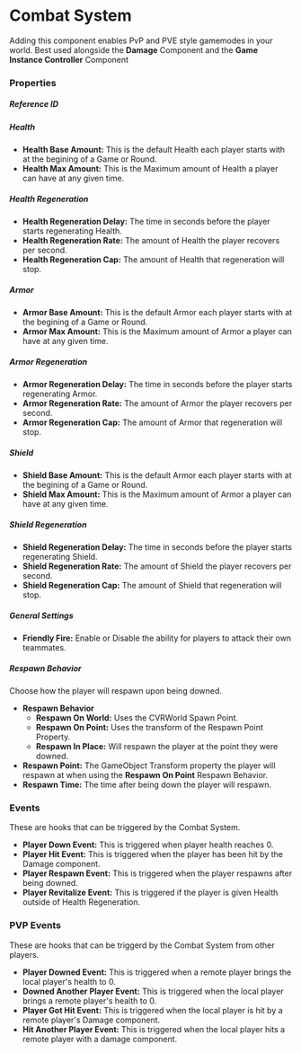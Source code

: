 # Combat System
Adding this component enables PvP and PVE style gamemodes in your world. Best used alongside the **Damage** Component and the **Game Instance Controller** Component

### Properties

##### Reference ID

##### Health
+ **Health Base Amount:** This is the default Health each player starts with at the begining of a Game or Round.
+ **Health Max Amount:** This is the Maximum amount of Health a player can have at any given time.

##### Health Regeneration
+ **Health Regeneration Delay:** The time in seconds before the player starts regenerating Health.
+ **Health Regeneration Rate:** The amount of Health the player recovers per second.
+ **Health Regeneration Cap:** The amount of Health that regeneration will stop.

##### Armor
+ **Armor Base Amount:** This is the default Armor each player starts with at the begining of a Game or Round.
+ **Armor Max Amount:** This is the Maximum amount of Armor a player can have at any given time.

##### Armor Regeneration
+ **Armor Regeneration Delay:** The time in seconds before the player starts regenerating Armor.
+ **Armor Regeneration Rate:** The amount of Armor the player recovers per second.
+ **Armor Regeneration Cap:** The amount of Armor that regeneration will stop.

##### Shield
+ **Shield Base Amount:** This is the default Armor each player starts with at the begining of a Game or Round.
+ **Shield Max Amount:** This is the Maximum amount of Armor a player can have at any given time.

##### Shield Regeneration
+ **Shield Regeneration Delay:** The time in seconds before the player starts regenerating Shield.
+ **Shield Regeneration Rate:** The amount of Shield the player recovers per second.
+ **Shield Regeneration Cap:** The amount of Shield that regeneration will stop.

##### General Settings
+ **Friendly Fire:** Enable or Disable the ability for players to attack their own teammates.

##### Respawn Behavior
Choose how the player will respawn upon being downed.
+ **Respawn Behavior**
  * **Respawn On World:** Uses the CVRWorld Spawn Point.
  * **Respawn On Point:** Uses the transform of the Respawn Point Property.
  * **Respawn In Place:** Will respawn the player at the point they were downed.
+ **Respawn Point:** The GameObject Transform property the player will respawn at when using the **Respawn On Point** Respawn Behavior.
+ **Respawn Time:** The time after being down the player will respawn.

### Events
These are hooks that can be triggered by the Combat System.
+ **Player Down Event:** This is triggered when player health reaches 0.
+ **Player Hit Event:** This is triggered when the player has been hit by the Damage component.
+ **Player Respawn Event:** This is triggered when the player respawns after being downed.
+ **Player Revitalize Event:** This is triggered if the player is given Health outside of Health Regeneration.

### PVP Events
These are hooks that can be triggerd by the Combat System from other players.
+ **Player Downed Event:** This is triggered when a remote player brings the local player's health to 0.
+ **Downed Another Player Event:** This is triggered when the local player brings a remote player's health to 0.
+ **Player Got Hit Event:** This is triggered when the local player is hit by a remote player's Damage component.
+ **Hit Another Player Event:** This is triggered when the local player hits a remote player with a damage component.
